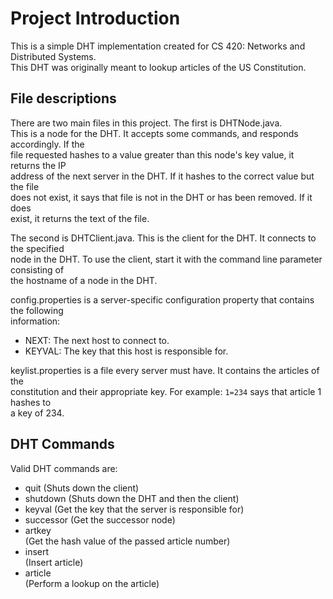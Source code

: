 Project Introduction
====================

This is a simple DHT implementation created for CS 420: Networks and Distributed Systems.  
This DHT was originally meant to lookup articles of the US Constitution. 

File descriptions
-----------------
  
There are two main files in this project. The first is DHTNode.java.  
This is a node for the DHT. It accepts some commands, and responds accordingly. If the  
file requested hashes to a value greater than this node's key value, it returns the IP  
address of the next server in the DHT. If it hashes to the correct value but the file  
does not exist, it says that file is not in the DHT or has been removed. If it does  
exist, it returns the text of the file.

The second is DHTClient.java. This is the client for the DHT. It connects to the specified  
node in the DHT. To use the client, start it with the command line parameter consisting of  
the hostname of a node in the DHT.

config.properties is a server-specific configuration property that contains the following  
information:  
* NEXT: The next host to connect to.  
* KEYVAL: The key that this host is responsible for.  

keylist.properties is a file every server must have. It contains the articles of the  
constitution and their appropriate key. For example: `1=234` says that article 1 hashes to  
a key of 234.  

DHT Commands
------------

Valid DHT commands are:  
* quit (Shuts down the client)
* shutdown (Shuts down the DHT and then the client)
* keyval (Get the key that the server is responsible for)
* successor (Get the successor node)
* artkey <article number> (Get the hash value of the passed article number)
* insert <article number> (Insert article)
* article <article number> (Perform a lookup on the article)